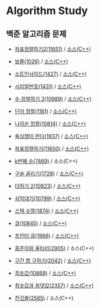 # Algorithm Study

## 백준 알고리즘 문제
- [좌표정렬하기2(11651)](https://www.acmicpc.net/problem/11651) / 
  [소스(C++)](./docs/11651)

- [보물(1026)](https://www.acmicpc.net/problem/1026) / 
  [소스(C++)](./docs/1026)

- [소트인사이드(1427)](https://www.acmicpc.net/problem/1427) / 
  [소스(C++)](./docs/1427)

- [시리얼번호(1431)](https://www.acmicpc.net/problem/1431) / 
  [소스(C++)](./docs/1431)

- [수 정렬하기 3(10989)](https://www.acmicpc.net/problem/10989) / 
  [소스(C++)](./docs/10989)

- [단어 정렬(1181)](https://www.acmicpc.net/problem/1181) /
  [소스(C++)](./docs/1181)

- [나이순 정렬(10814)](https://www.acmicpc.net/problem/10814) /
  [소스(C++)](./docs/10814)

- [욕심쟁이 판다(1937)](https://www.acmicpc.net/problem/1937) /
  [소스(C++)](./docs/1937)

- [좌표정렬하기(11650)](https://www.acmicpc.net/problem/11650) /
  [소스(C++)](./docs/11650)

- [k번째 수(7469)](https://www.acmicpc.net/problem/7469) /
  소스(C++)

- [구슬 굴리기(1728)](https://www.acmicpc.net/problem/1728) /
  [소스(C++)](./docs/1728)

- [더하기 2(10823)](https://www.acmicpc.net/problem/10823) /
  [소스(C++)](./docs/10823)

- [쇠막대기(10799)](https://www.acmicpc.net/problem/10799) /
  [소스(C++)](./docs/10799)

- [스택 수열(1874)](https://www.acmicpc.net/problem/1874) /
  [소스(C++)](./docs/1874)

- [큐(10845)](https://www.acmicpc.net/problem/10845) /
  [소스(C++)](./docs/10845)

- [프린터 큐(1966)](https://www.acmicpc.net/problem/1966) /
  [소스(C++)](./docs/1966)

- [홍준이와 울타리(2905)](https://www.acmicpc.net/problem/2905) /
  소스(C++)

- [구간 합 구하기(2042)](https://www.acmicpc.net/problem/2042) /
  [소스(C++)](./docs/2042)

- [최솟값(10868)](https://www.acmicpc.net/problem/10868) /
  [소스(C++)](./docs/10868)

- [최솟값과 최댓값(2357)](https://www.acmicpc.net/problem/2357) /
  [소스(C++)](./docs/2357)

- [전깃줄(2565)](https://www.acmicpc.net/problem/2565) /
  소스(C++)